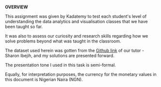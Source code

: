 **OVERVIEW**

This assignment was given by Kadatemy to test each student's level of understanding the data analytics and visualisation classes that we have been taught so far.

It was also to assess our curiosity and research skills regarding how we solve problems beyond what was taught in the classroom.

The dataset used herein was gotten from the [Github link](https://github.com/sharonibejih/Analysis-on-Nigerians-Demography) of our tutor - Sharon Ibejih, and my solutions are presented forward.

The presentation tone I used in this task is semi-formal.

Equally, for interpretation purposes, the currency for the monetary values in this document is Nigerian Naira (NGN).

